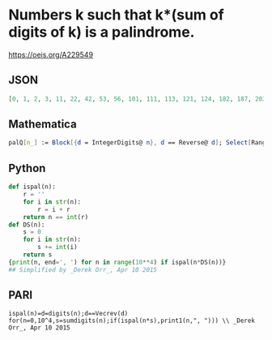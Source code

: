 # Numbers k such that k\*\(sum of digits of k\) is a palindrome\.
https://oeis.org/A229549
## JSON
```JSON
[0, 1, 2, 3, 11, 22, 42, 53, 56, 101, 111, 113, 121, 124, 182, 187, 202, 272, 353, 434, 515, 572, 616, 683, 739, 829, 888, 1001, 1111, 1357, 1507, 1508, 1624, 1717, 2002, 2074, 2852, 3049, 3146, 3185, 3326, 3342, 3687, 3747, 4058, 4066, 4391, 4719, 4724, 5038, 7579, 8569, 9391, 9471]
```
## Mathematica
```Mathematica
palQ[n_] := Block[{d = IntegerDigits@ n}, d == Reverse@ d]; Select[Range@ 10000, palQ[# Plus @@ IntegerDigits@ #] &] (* _Michael De Vlieger_, Apr 12 2015 *)
```
## Python
```Python
def ispal(n):
    r = ''
    for i in str(n):
        r = i + r
    return n == int(r)
def DS(n):
    s = 0
    for i in str(n):
        s += int(i)
    return s
{print(n, end=', ') for n in range(10**4) if ispal(n*DS(n))}
## Simplified by _Derek Orr_, Apr 10 2015
```
## PARI
```PARI
ispal(n)=d=digits(n);d==Vecrev(d)
for(n=0,10^4,s=sumdigits(n);if(ispal(n*s),print1(n,", "))) \\ _Derek Orr_, Apr 10 2015
```
